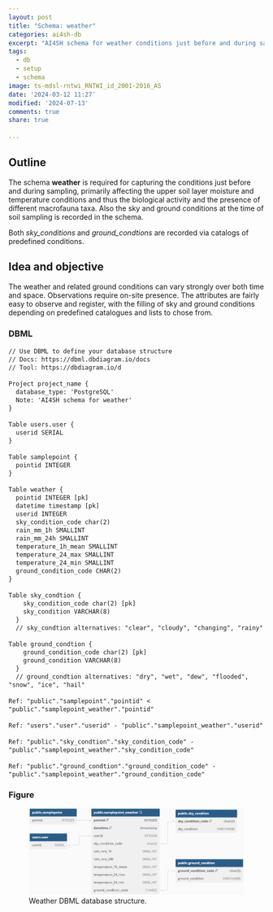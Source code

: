 ```yaml
---
layout: post
title: "Schema: weather"
categories: ai4sh-db
excerpt: "AI4SH schema for weather conditions just before and during sample events."
tags:
  - db
  - setup
  - schema
image: ts-mdsl-rntwi_RNTWI_id_2001-2016_AS
date: '2024-03-12 11:27'
modified: '2024-07-13'
comments: true
share: true

---
```


## Outline

The schema **weather** is required for capturing the conditions just before and during sampling, primarily affecting the upper soil layer moisture and temperature conditions and thus the biological activity and the presence of different macrofauna taxa. Also the sky and ground conditions at the time of soil sampling is recorded in the schema.

Both _sky_conditions_ and _ground_condtions_ are recorded via catalogs of predefined conditions.

## Idea and objective

The weather and related ground conditions can vary strongly over both time and space. Observations require on-site presence. The attributes are fairly easy to observe and register, with the filling of sky and ground conditions depending on predefined catalogues and lists to chose from.

### DBML

```
// Use DBML to define your database structure
// Docs: https://dbml.dbdiagram.io/docs
// Tool: https://dbdiagram.io/d

Project project_name {
  database_type: 'PostgreSQL'
  Note: 'AI4SH schema for weather'
}

Table users.user {
  userid SERIAL
}

Table samplepoint {
  pointid INTEGER
}

Table weather {
  pointid INTEGER [pk]
  datetime timestamp [pk]
  userid INTEGER
  sky_condition_code char(2)
  rain_mm_1h SMALLINT
  rain_mm_24h SMALLINT
  temperature_1h_mean SMALLINT
  temperature_24_max SMALLINT
  temperature_24_min SMALLINT
  ground_condition_code CHAR(2)
}

Table sky_condtion {
    sky_condition_code char(2) [pk]
    sky_condition VARCHAR(8)
  }
  // sky_condtion alternatives: "clear", "cloudy", "changing", "rainy"

Table ground_condtion {
    ground_condition_code char(2) [pk]
    ground_condition VARCHAR(8)
  }
  // ground_condtion alternatives: "dry", "wet", "dew", "flooded", "snow", "ice", "hail"

Ref: "public"."samplepoint"."pointid" < "public"."samplepoint_weather"."pointid"

Ref: "users"."user"."userid" - "public"."samplepoint_weather"."userid"

Ref: "public"."sky_condtion"."sky_condition_code" - "public"."samplepoint_weather"."sky_condition_code"

Ref: "public"."ground_condtion"."ground_condition_code" - "public"."samplepoint_weather"."ground_condition_code"
```

### Figure

<figure>
<a href="../../images/DBML_schema-weather.png">
<img src="../../images/DBML_schema-weather.png"></a>
<figcaption>Weather DBML database structure.</figcaption>
</figure>
